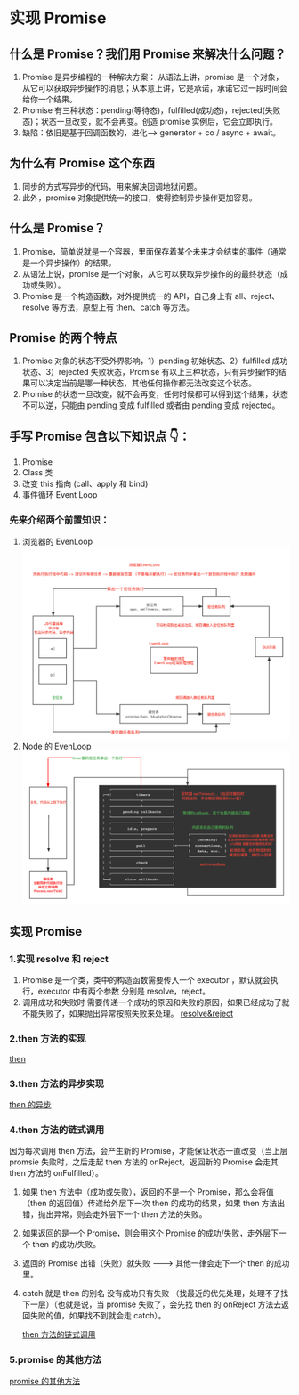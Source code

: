 <!--
 * @Author: xinxu
 * @Date: 2022-12-20 17:22:04
 * @LastEditors: xinxu
 * @LastEditTime: 2022-12-22 15:04:12
 * @FilePath: /Promise/README.md
-->

# 实现 Promise

## 什么是 Promise？我们用 Promise 来解决什么问题？

1. Promise 是异步编程的一种解决方案： 从语法上讲，promise 是一个对象，从它可以获取异步操作的消息；从本意上讲，它是承诺，承诺它过一段时间会给你一个结果。
2. Promise 有三种状态：pending(等待态)，fulfilled(成功态)，rejected(失败态)；状态一旦改变，就不会再变。创造 promise 实例后，它会立即执行。
3. 缺陷：依旧是基于回调函数的，进化--> generator + co / async + await。

## 为什么有 Promise 这个东西

1. 同步的方式写异步的代码，用来解决回调地狱问题。
2. 此外，promise 对象提供统一的接口，使得控制异步操作更加容易。

## 什么是 Promise？

1. Promise，简单说就是一个容器，里面保存着某个未来才会结束的事件（通常是一个异步操作）的结果。
2. 从语法上说，promise 是一个对象，从它可以获取异步操作的的最终状态（成功或失败）。
3. Promise 是一个构造函数，对外提供统一的 API，自己身上有 all、reject、resolve 等方法，原型上有 then、catch 等方法。

## Promise 的两个特点

1. Promise 对象的状态不受外界影响，1）pending 初始状态、2）fulfilled 成功状态、3）rejected 失败状态，Promise 有以上三种状态，只有异步操作的结果可以决定当前是哪一种状态，其他任何操作都无法改变这个状态。
2. Promise 的状态一旦改变，就不会再变，任何时候都可以得到这个结果，状态不可以逆，只能由 pending 变成 fulfilled 或者由 pending 变成 rejected。

## 手写 Promise 包含以下知识点 👇：

1. Promise
2. Class 类
3. 改变 this 指向 (call、apply 和 bind)
4. 事件循环 Event Loop

### 先来介绍两个前置知识：

1. 浏览器的 EvenLoop
   ![image](./assest/Browser-EvenLoop.png)
2. Node 的 EvenLoop
   ![image](./assest/Node-EvenLoop.png)

## 实现 Promise

### 1.实现 resolve 和 reject

1. Promise 是一个类，类中的构造函数需要传入一个 executor ，默认就会执行，executor 中有两个参数 分别是 resolve，reject。
2. 调用成功和失败时 需要传递一个成功的原因和失败的原因，如果已经成功了就不能失败了，如果抛出异常按照失败来处理。
   [resolve&reject](./1.resolve%26reject/promise.js)

### 2.then 方法的实现

[then](./2.then/promise.js)

### 3.then 方法的异步实现

[then 的异步](3.thenAsync/promise.js)

### 4.then 方法的链式调用

因为每次调用 then 方法，会产生新的 Promise，才能保证状态一直改变（当上层 promsie 失败时，之后走起 then 方法的 onReject，返回新的 Promise 会走其 then 方法的 onFulfilled）。

1. 如果 then 方法中（成功或失败），返回的不是一个 Promise，那么会将值（then 的返回值）传递给外层下一次 then 的成功的结果，如果 then 方法出错，抛出异常，则会走外层下一个 then 方法的失败。
2. 如果返回的是一个 Promise，则会用这个 Promise 的成功/失败，走外层下一个 then 的成功/失败。
3. 返回的 Promise 出错（失败）就失败 ---> 其他一律会走下一个 then 的成功里。
4. catch 就是 then 的别名 没有成功只有失败 （找最近的优先处理，处理不了找下一层）（也就是说，当 promise 失败了，会先找 then 的 onReject 方法去返回失败的值，如果找不到就会走 catch）。

   [then 方法的链式调用](4.promise/promise.js)

### 5.promise 的其他方法

[promise 的其他方法](5.promiseMethod/promise.js)
